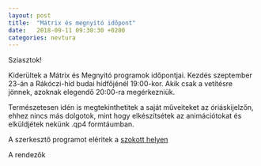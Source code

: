 ```yaml
---
layout: post
title:  "Mátrix és megnyitó időpont"
date:   2018-09-11 09:30:30 +0200
categories: nevtura
---
```


Sziasztok!

Kiderültek a Mátrix és Megnyitó programok időpontjai. Kezdés szeptember 23-án a Rákóczi-híd budai hídfőjénél 19:00-kor. Akik csak a vetítésre jönnek, azoknak elegendő 20:00-ra megérkezniük.

Természetesen idén is megtekinthetitek a saját műveiteket az óriáskijelzőn, ehhez nincs más dolgotok, mint hogy elkészítsétek az animációtokat és elküldjétek nekünk .qp4 formtáumban.

A szerkesztő programot eléritek a [szokott helyen][animeditor-link]

A rendezők

[animeditor-link]: https://oriaskijelzo.sch.bme.hu/wp-content/uploads/2018/06/animeditor_2012_win32.zip
